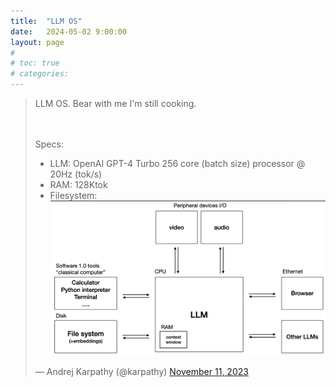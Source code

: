 ```yaml
---
title:  "LLM OS"
date:   2024-05-02 9:00:00
layout: page
#
# toc: true
# categories:
---
```


<blockquote class="twitter-tweet"><p lang="en" dir="ltr">LLM OS. Bear with me I&#39;m still cooking.
  
  <br><br>Specs:<br>
  - LLM: OpenAI GPT-4 Turbo 256 core (batch size) processor @ 20Hz (tok/s)<br>
  - RAM: 128Ktok<br>
  - Filesystem: ![Ada002](/assets/img/llmos.png) 


</p>&mdash; Andrej Karpathy (@karpathy) <a href="https://twitter.com/karpathy/status/1723140519554105733?ref_src=twsrc%5Etfw">November 11, 2023</a></blockquote> 

